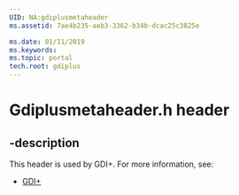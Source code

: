 ```yaml
---
UID: NA:gdiplusmetaheader
ms.assetid: 7ae4b235-aeb3-3362-b34b-dcac25c3825e

ms.date: 01/11/2019
ms.keywords: 
ms.topic: portal
tech.root: gdiplus
---
```


# Gdiplusmetaheader.h header


## -description


This header is used by GDI+. For more information, see:

- [GDI+](../_gdiplus/index.md)

